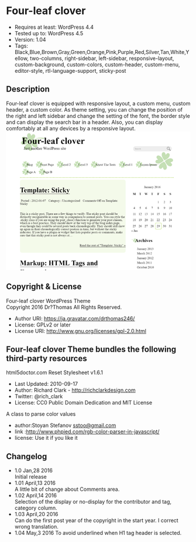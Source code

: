 # Four-leaf clover

* Requires at least: WordPress 4.4
* Tested up to: WordPress 4.5
* Version: 1.04
* Tags: Black,Blue,Brown,Gray,Green,Orange,Pink,Purple,Red,Silver,Tan,White,Yellow, two-columns, right-sidebar, left-sidebar, responsive-layout, custom-background, custom-colors, custom-header, custom-menu, editor-style, rtl-language-support, sticky-post

## Description

Four-leaf clover is equipped with responsive layout, a custom menu, custom header, a custom color. As theme setting, you can change the position of the right and left sidebar and change the setting of the font, the border style and can display the search bar in a header. Also, you can display comfortably at all any devices by a responsive layout.
![screenshot](screenshot.png)

## Copyright & License

Four-leaf clover WordPress Theme  
Copyright 2016 Dr?Thomas All Rights Reserved.

* Author URI: https://ja.gravatar.com/drthomas246/
* License: GPLv2 or later
* License URI: http://www.gnu.org/licenses/gpl-2.0.html

## Four-leaf clover Theme bundles the following third-party resources

html5doctor.com Reset Stylesheet
v1.6.1
* Last Updated: 2010-09-17
* Author: Richard Clark - http://richclarkdesign.com
* Twitter: @rich_clark
* License: CC0 Public Domain Dedication and MIT License

A class to parse color values
* author:Stoyan Stefanov <sstoo@gmail.com>
* link  :http://www.phpied.com/rgb-color-parser-in-javascript/
* license: Use it if you like it

## Changelog

* 1.0  Jan,28 2016  
Initial release
* 1.01 April,13 2016  
A little bit of change about Comments area.
* 1.02 April,14 2016  
Selection of the display or no-display for the contributor and tag, category column.
* 1.03  April,20 2016  
Can do the first post year of the copyright in the start year. I correct wrong translation.
* 1.04  May,3 2016 
To avoid underlined when H1 tag header is selected.